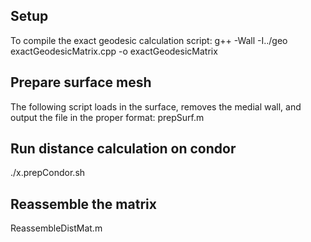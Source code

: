 
## Setup
To compile the exact geodesic calculation script:
  g++ -Wall -I../geo exactGeodesicMatrix.cpp -o exactGeodesicMatrix

## Prepare surface mesh
The following script loads in the surface, removes the medial wall, and output the file in the proper format:
  prepSurf.m

## Run distance calculation on condor
  ./x.prepCondor.sh

## Reassemble the matrix
  ReassembleDistMat.m

